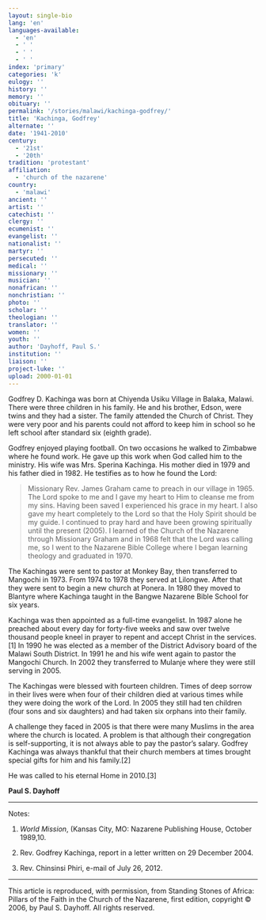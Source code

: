```yaml
---
layout: single-bio
lang: 'en'
languages-available:
  - 'en'
  - ' '
  - ' '
  - ' '
index: 'primary'
categories: 'k'
eulogy: ''
history: ''
memory: ''
obituary: ''
permalink: '/stories/malawi/kachinga-godfrey/'
title: 'Kachinga, Godfrey'
alternate: ''
date: '1941-2010'
century:
  - '21st'
  - '20th'
tradition: 'protestant'
affiliation:
  - 'church of the nazarene'
country:
  - 'malawi'
ancient: ''
artist: ''
catechist: ''
clergy: ''
ecumenist: ''
evangelist: ''
nationalist: ''
martyr: ''
persecuted: ''
medical: ''
missionary: ''
musician: ''
nonafrican: ''
nonchristian: ''
photo: ''
scholar: ''
theologian: ''
translator: ''
women: ''
youth: ''
author: 'Dayhoff, Paul S.'
institution: ''
liaison: ''
project-luke: ''
upload: 2000-01-01
---
```



Godfrey D. Kachinga was born at Chiyenda Usiku Village in Balaka, Malawi.  There were three children in his family.  He and his brother, Edson, were twins and they had a sister.  The family attended the Church of Christ.  They were very poor and his parents could not afford to keep him in school so he left school after standard six (eighth grade).

Godfrey enjoyed playing football. On two occasions he walked to Zimbabwe where he found work.  He gave up this work when God called him to the ministry. His wife was Mrs. Sperina Kachinga. His mother died in 1979 and his father died in 1982. He testifies as to how he found the Lord:

> Missionary Rev. James Graham came to preach in our village in 1965.  The Lord spoke to me and I gave my heart to Him to cleanse me from my sins.  Having been saved I experienced his grace in my heart.  I also gave my heart completely to the Lord so that the Holy Spirit should be my guide.  I continued to pray hard and have been growing spiritually until the present (2005). I learned of the Church of the Nazarene through Missionary Graham and in 1968 felt that the Lord was calling me, so I went to the Nazarene Bible College where I began learning theology and graduated in 1970.

The Kachingas were sent to pastor at Monkey Bay, then transferred to Mangochi in 1973.  From 1974 to 1978 they served at Lilongwe.  After that they were sent to begin a new church at Ponera.  In 1980 they moved to Blantyre where Kachinga taught in the Bangwe Nazarene Bible School for six years.

Kachinga was then appointed as a full-time evangelist.  In 1987 alone he preached about every day for forty-five weeks and saw over twelve thousand people kneel in prayer to repent and accept Christ in the services.[1]   In 1990 he was elected as a member of the District Advisory board of the Malawi South District. In 1991 he and his wife went again to pastor the Mangochi Church.  In 2002 they transferred to Mulanje  where they were still serving in 2005.

The Kachingas were blessed with fourteen children.  Times of deep sorrow in their lives were when four of their children died at various times while they were doing the work of the Lord.  In 2005 they still had ten children (four sons and six daughters) and had taken six orphans into their family.

A challenge they faced in 2005 is that there were many Muslims in the area where the church is located.   A problem is that although their congregation is self-supporting, it is not always able to pay the pastor&rsquo;s salary.   Godfrey Kachinga was always thankful  that their church members  at times brought special gifts for him and his family.[2]

He was called to his eternal Home in 2010.[3]

**Paul S. Dayhoff**

---

Notes:

1. *World Mission*, (Kansas City, MO: Nazarene Publishing House, October 1989,10.

2. Rev. Godfrey Kachinga, report in a letter written on 29 December 2004.

3. Rev. Chinsinsi Phiri, e-mail of July 26, 2012.

---

This article is reproduced, with permission, from Standing Stones of Africa: Pillars of the Faith in the Church of the Nazarene, first edition, copyright &copy; 2006, by Paul S. Dayhoff. All rights reserved.